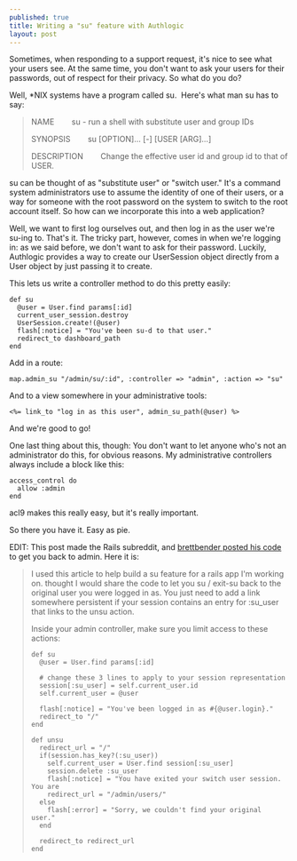 ```yaml
---
published: true
title: Writing a "su" feature with Authlogic
layout: post
---
```


Sometimes, when responding to a support request, it's nice to see what your
users see. At the same time, you don't want to ask your users for their
passwords, out of respect for their privacy. So what do you do?

Well, *NIX systems have a program called su.  Here's what man su has to say:

> NAME
>        su - run a shell with substitute user and group IDs
>
> SYNOPSIS
>        su [OPTION]... [-] [USER [ARG]...]
>
> DESCRIPTION
>        Change the effective user id and group id to that of USER.


su can be thought of as "substitute user" or "switch user." It's a command
system administrators use to assume the identity of one of their users, or a
way for someone with the root password on the system to switch to the root
account itself. So how can we incorporate this into a web application?


Well, we want to first log ourselves out, and then log in as the user we're
su-ing to. That's it. The tricky part, however, comes in when we're logging
in: as we said before, we don't want to ask for their password. Luckily,
Authlogic provides a way to create our UserSession object directly from a User
object by just passing it to create.


This lets us write a controller method to do this pretty easily:

    def su
      @user = User.find params[:id]
      current_user_session.destroy
      UserSession.create!(@user)
      flash[:notice] = "You've been su-d to that user."
      redirect_to dashboard_path
    end

Add in a route:

    map.admin_su "/admin/su/:id", :controller => "admin", :action => "su"

And to a view somewhere in your administrative tools:

    <%= link_to "log in as this user", admin_su_path(@user) %>

And we're good to go!

One last thing about this, though: You don't want to let anyone who's not an
administrator do this, for obvious reasons. My administrative controllers
always include a block like this:

    access_control do
      allow :admin
    end

acl9 makes this really easy, but it's really important.

So there you have it. Easy as pie.

EDIT: This post made the Rails subreddit, and [brettbender posted his code][1]
to get you back to admin. Here it is:


> I used this article to help build a su feature for a rails app I'm working
on. thought I would share the code to let you su / exit-su back to the
original user you were logged in as. You just need to add a link somewhere
persistent if your session contains an entry for :su_user that links to the
unsu action.
> 
> Inside your admin controller, make sure you limit access to these actions:
> 
>     def su
>       @user = User.find params[:id]
> 
>       # change these 3 lines to apply to your session representation
>       session[:su_user] = self.current_user.id
>       self.current_user = @user
> 
>       flash[:notice] = "You've been logged in as #{@user.login}."
>       redirect_to "/"
>     end
> 
>     def unsu
>       redirect_url = "/"
>       if(session.has_key?(:su_user))
>         self.current_user = User.find session[:su_user]
>         session.delete :su_user
>         flash[:notice] = "You have exited your switch user session. You are
>         redirect_url = "/admin/users/"
>       else
>         flash[:error] = "Sorry, we couldn't find your original user."
>       end
> 
>       redirect_to redirect_url
>     end

   [1]: http://www.reddit.com/r/rails/comments/cb0da/writing_a_su_feature_with_authlogic/c0rf26w


